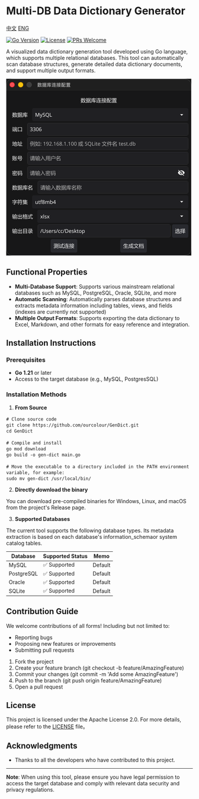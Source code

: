 # Multi-DB Data Dictionary Generator

[中文](README.md) [ENG](README_EN.md)

[![Go Version](https://img.shields.io/badge/Go-1.19%2B-blue.svg)](https://golang.org/)
[![License](https://img.shields.io/badge/License-Apache%202.0-blue.svg)](https://opensource.org/licenses/Apache-2.0)
[![PRs Welcome](https://img.shields.io/badge/PRs-welcome-brightgreen.svg)](https://github.com/your-username/your-repo-name/pulls)

A visualized data dictionary generation tool developed using Go language, which supports multiple relational databases. This tool can automatically scan database structures, generate detailed data dictionary documents, and support multiple output formats.

![screen](screen.png)

## Functional Properties

- **Multi-Database Support**: Supports various mainstream relational databases such as MySQL, PostgreSQL, Oracle, SQLite, and more
- **Automatic Scanning**: Automatically parses database structures and extracts metadata information including tables, views, and fields (indexes are currently not supported)
- **Multiple Output Formats**: Supports exporting the data dictionary to Excel, Markdown, and other formats for easy reference and integration.

## Installation Instructions

### Prerequisites

-   **Go 1.21** or later
-   Access to the target database (e.g., MySQL, PostgresSQL)

### Installation Methods

1. **From Source**

```shell
# Clone source code
git clone https://github.com/ourcolour/GenDict.git
cd GenDict

# Compile and install
go mod download
go build -o gen-dict main.go

# Move the executable to a directory included in the PATH environment variable, for example:
sudo mv gen-dict /usr/local/bin/
```

2. **Directly download the binary**

You can download pre-compiled binaries for Windows, Linux, and macOS from the project's Release page.

3. **Supported Databases**

The current tool supports the following database types. Its metadata extraction is based on each database's information_schemaor system catalog tables.

| Database   | Supported Status | Memo    |
|------------|------------------|---------|
| MySQL      | ✅ Supported      | Default |
| PostgreSQL | ✅ Supported      | Default      |
| Oracle     | ✅ Supported      | Default      |
| SQLite     | ✅ Supported      | Default      |

## Contribution Guide

We welcome contributions of all forms! Including but not limited to:

- Reporting bugs
- Proposing new features or improvements
- Submitting pull requests

1. Fork the project
2. Create your feature branch (git checkout -b feature/AmazingFeature)
3. Commit your changes (git commit -m 'Add some AmazingFeature')
4. Push to the branch (git push origin feature/AmazingFeature)
5. Open a pull request

## License

This project is licensed under the Apache License 2.0. For more details, please refer to the [LICENSE](LICENSE) file。

## Acknowledgments

- Thanks to all the developers who have contributed to this project.

---

**Note**: When using this tool, please ensure you have legal permission to access the target database and comply with relevant data security and privacy regulations.
